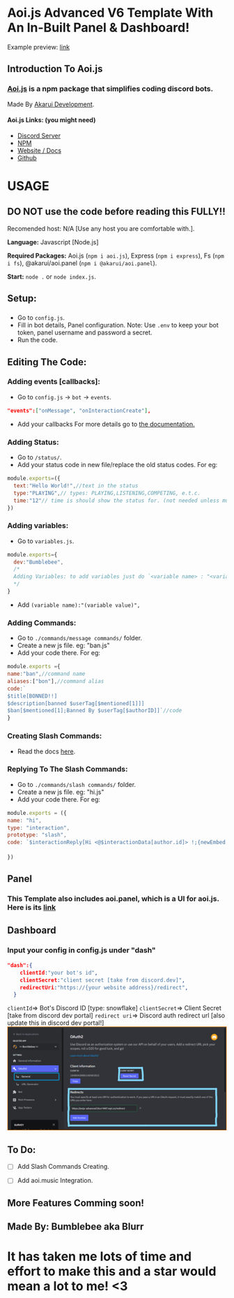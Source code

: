 # Aoi.js Advanced V6 Template With An In-Built Panel & Dashboard!
Example preview: [link](https://aoijs-advanced.blurr1447.repl.co/)
## Introduction To Aoi.js
### [Aoi.js](https://www.npmjs.com/package/aoi.js) is a npm package that simplifies coding discord bots. 

Made By [Akarui Development](https://github.com/AkaruiDevelopment/).


#### **Aoi.js Links:** (you might need)
- [Discord Server](https://discord.gg/9nPxvZT59D)
- [NPM](https://www.npmjs.com/package/aoi.js)
- [Website / Docs](https://aoi.js.org/)
- [Github](https://github.com/AkaruiDevelopment/aoi.js)

# **USAGE**




## DO NOT use the code before reading this FULLY!!

Recomended host: N/A [Use any host you are comfortable with.].

**Language:** Javascript [Node.js]

**Required Packages:** Aoi.js (`npm i aoi.js`), Express (`npm i express`), Fs (`npm i fs`), @akarui/aoi.panel (`npm i @akarui/aoi.panel`).

**Start:** `node .` or `node index.js`.



## Setup:
###
- Go to `config.js`. 
- Fill in bot details, Panel configuration.
Note: Use `.env` to keep your bot token, panel username and password a secret.
- Run the code.
## Editing The Code:
### Adding events [callbacks]:
- Go to `config.js` -> `bot` -> `events`.
```json
"events":["onMessage", "onInteractionCreate"],
```
- Add your callbacks For more details go to [the documentation.]([https://aoi.leref.ga/v/aoi.js-v5/callbacks](https://aoi.js.org/docs/guides/events))

### Adding Status:
- Go to `/status/`.
- Add your status code in new file/replace the old status codes. For eg:
```js
module.exports=({
  text:"Hello World!",//text in the status
  type:"PLAYING",// types: PLAYING,LISTENING,COMPETING, e.t.c.
  time:"12"// time is should show the status for. (not needed unless multiple statuses are being used.)
})
```

### Adding variables:
- Go to `variables.js`.
```js
module.exports={
  dev:"Bumblebee",
  /*
  Adding Variables: to add variables just do `<variable name> : "<variable value>",`
  */
}
```
- Add `(variable name):"(variable value)",`
### Adding Commands:
- Go to `./commands/message commands/` folder.
- Create a new js file. eg: "ban.js"
- Add your code there. For eg:
```js
module.exports ={
name:"ban",//command name
aliases:["bon"],//command alias
code:`
$title[BONNED!!]
$description[banned $userTag[$mentioned[1]]]
$ban[$mentioned[1];Banned By $userTag[$authorID]]`//code
}

```
### Creating Slash Commands:
-  Read the docs [here](https://aoi.js.org/docs/guides/interactioncommands).

### Replying To The Slash Commands:
- Go to `./commands/slash commands/` folder.
- Create a new js file. eg: "hi.js"
- Add your code there. For eg:
```js
module.exports = ({
name: "hi",
type: "interaction",
prototype: "slash",
code: `$interactionReply[Hi <@$interactionData[author.id]> !;{newEmbed:{title:Hello!}{description:Hey man! Wassup?!};;;everyone;yes}]`

})

```

## Panel
### This Template also includes aoi.panel, which is a UI for aoi.js. Here is its [link](https://github.com/AkaruiDevelopment/panel)

## Dashboard
### Input your config in config.js under "dash"
```json
"dash":{
    clientId:"your bot's id",
    clientSecret:"client secret [take from discord.dev]",
    redirectUri:"https://{your website address}/redirect",
  } 
```
`clientId`=> Bot's Discord ID [type: snowflake]
`clientSecret`=> Client Secret [take from discord dev portal]
`redirect uri`=> Discord auth redirect url [also update this in discord dev portal!]
![image](image.png)

## To Do:
- [ ] Add Slash Commands Creating.
- [ ] Add aoi.music Integration.


## More Features Comming soon!
## Made By: Bumblebee aka Blurr
# It has taken me lots of time and effort to make this and a star would mean a lot to me! <3

